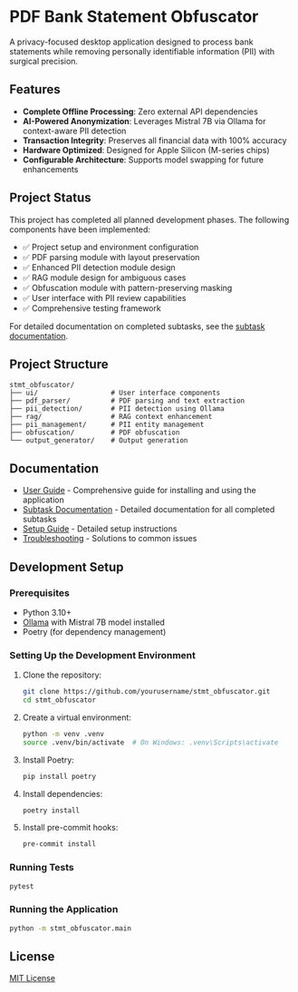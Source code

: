 # PDF Bank Statement Obfuscator

A privacy-focused desktop application designed to process bank statements while removing personally identifiable information (PII) with surgical precision.

## Features

- **Complete Offline Processing**: Zero external API dependencies
- **AI-Powered Anonymization**: Leverages Mistral 7B via Ollama for context-aware PII detection
- **Transaction Integrity**: Preserves all financial data with 100% accuracy
- **Hardware Optimized**: Designed for Apple Silicon (M-series chips)
- **Configurable Architecture**: Supports model swapping for future enhancements

## Project Status

This project has completed all planned development phases. The following components have been implemented:

- ✅ Project setup and environment configuration
- ✅ PDF parsing module with layout preservation
- ✅ Enhanced PII detection module design
- ✅ RAG module design for ambiguous cases
- ✅ Obfuscation module with pattern-preserving masking
- ✅ User interface with PII review capabilities
- ✅ Comprehensive testing framework

For detailed documentation on completed subtasks, see the [subtask documentation](docs/subtasks/README.md).

## Project Structure

```
stmt_obfuscator/
├── ui/                  # User interface components
├── pdf_parser/          # PDF parsing and text extraction
├── pii_detection/       # PII detection using Ollama
├── rag/                 # RAG context enhancement
├── pii_management/      # PII entity management
├── obfuscation/         # PDF obfuscation
└── output_generator/    # Output generation
```

## Documentation

- [User Guide](docs/user_guide.md) - Comprehensive guide for installing and using the application
- [Subtask Documentation](docs/subtasks/README.md) - Detailed documentation for all completed subtasks
- [Setup Guide](docs/setup_guide.md) - Detailed setup instructions
- [Troubleshooting](docs/troubleshooting.md) - Solutions to common issues

## Development Setup

### Prerequisites

- Python 3.10+
- [Ollama](https://ollama.ai/) with Mistral 7B model installed
- Poetry (for dependency management)

### Setting Up the Development Environment

1. Clone the repository:
   ```bash
   git clone https://github.com/yourusername/stmt_obfuscator.git
   cd stmt_obfuscator
   ```

2. Create a virtual environment:
   ```bash
   python -m venv .venv
   source .venv/bin/activate  # On Windows: .venv\Scripts\activate
   ```

3. Install Poetry:
   ```bash
   pip install poetry
   ```

4. Install dependencies:
   ```bash
   poetry install
   ```

5. Install pre-commit hooks:
   ```bash
   pre-commit install
   ```

### Running Tests

```bash
pytest
```

### Running the Application

```bash
python -m stmt_obfuscator.main
```

## License

[MIT License](LICENSE)
